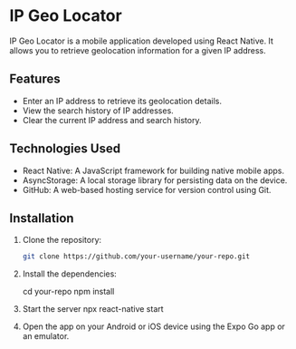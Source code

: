 # IP Geo Locator

IP Geo Locator is a mobile application developed using React Native. It allows you to retrieve geolocation information for a given IP address.

## Features

- Enter an IP address to retrieve its geolocation details.
- View the search history of IP addresses.
- Clear the current IP address and search history.

## Technologies Used

- React Native: A JavaScript framework for building native mobile apps.
- AsyncStorage: A local storage library for persisting data on the device.
- GitHub: A web-based hosting service for version control using Git.

## Installation

1. Clone the repository:
   ```bash
   git clone https://github.com/your-username/your-repo.git
2. Install the dependencies:

    cd your-repo
    npm install

3. Start the server 
    npx react-native start
    
4. Open the app on your Android or iOS device using the Expo Go app or an emulator.
